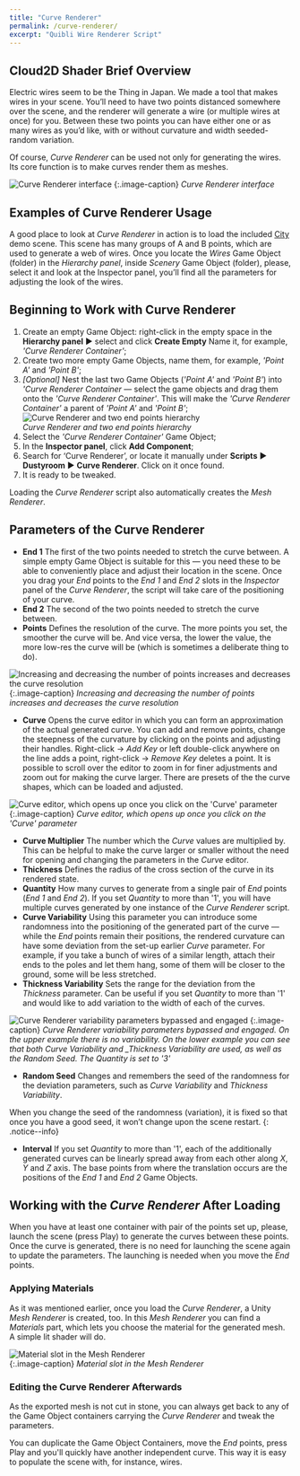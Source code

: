 ```yaml
---
title: "Curve Renderer"
permalink: /curve-renderer/
excerpt: "Quibli Wire Renderer Script"
---
```


## Cloud2D Shader Brief Overview

Electric wires seem to be the Thing in Japan. We made a tool that makes wires in your scene. You’ll need to have two points distanced somewhere over the scene, and the renderer will generate a wire (or multiple wires at once) for you. Between these two points you can have either one or as many wires as you’d like, with or without curvature and width seeded-random variation.

Of course, _Curve Renderer_ can be used not only for generating the wires. Its core function is to make curves render them as meshes.

![Curve Renderer interface](../assets/images/manual_images/curve_renderer_interface.png)
{:.image-caption}
*Curve Renderer interface*

## Examples of Curve Renderer Usage

A good place to look at _Curve Renderer_ in action is to load the included [City](../demo-scenes/#city-scene) demo scene. This scene has many groups of A and B points, which are used to generate a web of wires. Once you locate the _Wires_ Game Object (folder) in the _Hierarchy panel_, inside _Scenery_ Game Object (folder), please, select it and look at the Inspector panel, you’ll find all the parameters for adjusting the look of the wires.

## Beginning to Work with Curve Renderer

  1. Create an empty Game Object: right-click in the empty space in the **Hierarchy panel** ▶︎ select and click **Create Empty** Name it, for example, _'Curve Renderer Container'_;
  1. Create two more empty Game Objects, name them, for example, _'Point A'_ and _'Point B'_;
  1. _[Optional]_ Nest the last two Game Objects (_'Point A'_ and _'Point B'_) into _'Curve Renderer Container_ — select the game objects and drag them onto the _'Curve Renderer Container'_. This will make the _'Curve Renderer Container'_ a parent of _'Point A'_ and _'Point B'_;
![Curve Renderer and two end points hierarchy](../assets/images/manual_images/curve_renderer_hierarchy_container.png)  
*Curve Renderer and two end points hierarchy*
  1. Select the _'Curve Renderer Container'_ Game Object;
  1. In the **Inspector panel**, click **Add Component**;
  1. Search for ‘Curve Renderer’, or locate it manually under **Scripts** ▶︎ **Dustyroom** ▶︎ **Curve Renderer**. Click on it once found.
  1. It is ready to be tweaked.

Loading the _Curve Renderer_ script also automatically creates the _Mesh Renderer_.

## Parameters of the Curve Renderer

- **End 1** The first of the two points needed to stretch the curve between. A simple empty Game Object is suitable for this — you need these to be able to conveniently place and adjust their location in the scene. Once you drag your _End_ points to the _End 1_ and _End 2_ slots in the _Inspector_ panel of the _Curve Renderer_, the script will take care of the positioning of your curve.
- **End 2** The second of the two points needed to stretch the curve between.
- **Points** Defines the resolution of the curve. The more points you set, the smoother the curve will be. And vice versa, the lower the value, the more low-res the curve will be (which is sometimes a
deliberate thing to do).

![Increasing and decreasing the number of points increases and decreases the curve resolution](../assets/images/manual_images/curve_renderer_points_fidelity.gif) 
{:.image-caption}
*Increasing and decreasing the number of points increases and decreases the curve resolution*

- **Curve** Opens the curve editor in which you can form an approximation of the actual generated curve. You can add and remove points, change the steepness of the curvature by clicking on the points and adjusting their handles. Right-click → _Add Key_ or left double-click anywhere on the line adds a point, right-click → _Remove Key_ deletes a point. It is possible to scroll over the editor to zoom in for finer adjustments and zoom out for making the curve larger. There are presets of the the curve shapes, which can be loaded and adjusted.

![Curve editor, which opens up once you click on the 'Curve' parameter](../assets/images/manual_images/curve_renderer_curve.png)  
{:.image-caption}
*Curve editor, which opens up once you click on the 'Curve' parameter*

- **Curve Multiplier** The number which the _Curve_ values are multiplied by. This can be helpful to make the curve larger or smaller without the need for opening and changing the parameters in the _Curve_ editor.
- **Thickness** Defines the radius of the cross section of the curve in its rendered state.
- **Quantity** How many curves to generate from a single pair of _End_ points (_End 1_ and _End 2_). If you set _Quantity_ to more than '1', you will have multiple curves generated by one instance of the _Curve Renderer_ script.
- **Curve Variability** Using this parameter you can introduce some randomness into the positioning of the generated part of the curve — while the _End_ points remain their positions, the rendered curvature can have some deviation from the set-up earlier _Curve_ parameter. For example, if you take a bunch of wires of a similar length, attach their ends to the poles and let them hang, some of them will be closer to the ground, some will be less stretched.
- **Thickness Variability** Sets the range for the deviation from the _Thickness_ parameter. Can be useful if you set _Quantity_ to more than '1' and would like to add variation to the width of each of the curves.

![Curve Renderer variability parameters bypassed and engaged](../assets/images/manual_images/curve_renderer_variability_parameters.png)
{:.image-caption}
*Curve Renderer variability parameters bypassed and engaged. On the upper example there is no variability. On the lower example you can see that both _Curve Variability_ and _Thickness Variability are used, as well as the _Random Seed_. The _Quantity_ is set to '3'*

- **Random Seed** Changes and remembers the seed of the randomness for the deviation parameters, such as _Curve Variability_ and _Thickness Variability_.

When you change the seed of the randomness (variation), it is fixed so that once you have a good seed, it won’t change upon the scene restart.
{: .notice--info}

- **Interval** If you set _Quantity_ to more than '1', each of the additionally generated curves can be linearly spread away from each other along _X_, _Y_ and _Z_ axis. The base points from where the translation occurs are the positions of the _End 1_ and _End 2_ Game Objects.

## Working with the _Curve Renderer_ After Loading

When you have at least one container with pair of the points set up, please, launch the scene (press Play) to generate the curves between these points. Once the curve is generated, there is no need for launching the scene again to update the parameters. The launching is needed when you move the _End_ points.

### Applying Materials

As it was mentioned earlier, once you load the _Curve Renderer_, a Unity _Mesh Renderer_ is created, too. In this _Mesh Renderer_ you can find a _Materials_ part, which lets you choose the material for the generated mesh. A simple lit shader will do.

![Material slot in the Mesh Renderer](../assets/images/manual_images/curve_renderer_mesh_renderer_material.png)  
{:.image-caption}
*Material slot in the Mesh Renderer*

### Editing the Curve Renderer Afterwards

As the exported mesh is not cut in stone, you can always get back to any of the Game Object containers carrying the _Curve Renderer_ and tweak the parameters.

You can duplicate the Game Object Containers, move the _End_ points, press Play and you'll quickly have another independent curve. This way it is easy to populate the scene with, for instance, wires.
